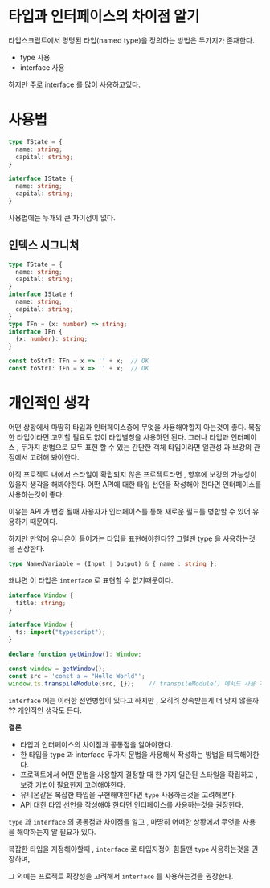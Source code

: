 # 타입과 인터페이스의 차이점 알기

타입스크립트에서 명명된 타입(named type)을 정의하는 방법은 두가지가 존재한다.

- type 사용
- interface 사용

하지만 주로 interface 를 많이 사용하고있다.

# 사용법
```ts
type TState = {
  name: string;
  capital: string;
}

interface IState {
  name: string;
  capital: string;
}
```

사용법에는 두개의 큰 차이점이 없다.

## 인덱스 시그니처

```ts
type TState = {
  name: string;
  capital: string;
}
interface IState {
  name: string;
  capital: string;
}
type TFn = (x: number) => string;
interface IFn {
  (x: number): string;
}

const toStrT: TFn = x => '' + x;  // OK
const toStrI: IFn = x => '' + x;  // OK
```



# 개인적인 생각

어떤 상황에서 마땅히 타입과 인터페이스중에 무엇을 사용해야할지 아는것이 좋다.
복잡한 타입이라면 고민할 필요도 없이 타입별칭을 사용하면 된다.
그러나 타입과 인터페이스 , 두가지 방법으로 모두 표현 할 수 있는 간단한 객체 타입이라면 일관성 과 보강의 관점에서 고려해 봐야한다.

아직 프로젝트 내에서 스타일이 확립되지 않은 프로젝트라면 , 향후에 보강의 가능성이 있을지 생각을 해봐야한다. 
어떤 API에 대한 타입 선언을 작성해야 한다면 인터페이스를 사용하는것이 좋다.

이유는 API 가 변경 될때 사용자가 인터페이스를 통해 새로운 필드를 병합할 수 있어 유용하기 때문이다.

하지만 만약에 유니온이 들어가는 타입을 표현해야한다?? 그럴땐 type 을 사용하는것을 권장한다.

```ts
type NamedVariable = (Input | Output) & { name : string };
```

왜냐면 이 타입은 `interface` 로 표현할 수 없기때문이다.

```ts
interface Window {
  title: string;
}

interface Window {
  ts: import("typescript");
}

declare function getWindow(): Window;

const window = getWindow();
const src = 'const a = "Hello World"';
window.ts.transpileModule(src, {});    // transpileModule() 메서드 사용 가능
```

`interface` 에는 이러한 선언병합이 있다고 하지만 , 오히려 상속받는게 더 낫지 않을까 ?? 개인적인 생각도 든다. 

__결론__

- 타입과 인터페이스의 차이점과 공통점을 알아야한다.
- 한 타입을 type 과 interface 두가지 문법을 사용해서 작성하는 방법을 터득해야한다.
- 프로젝트에서 어떤 문법을 사용할지 결정할 때 한 가지 일관된 스타일을 확립하고 , 보강 기법이 필요한지 고려해야한다.
- 유니온같은 복잡한 타입을 구현해야한다면 `type` 사용하는것을 고려해본다.
- API 대한 타입 선언을 작성해야 한다면 인터페이스를 사용하는것을 권장한다.

`type` 과 `interface` 의 공통점과 차이점을 알고 ,
마땅히 어떠한 상황에서 무엇을 사용을 해야하는지 알 필요가 있다.

복잡한 타입을 지정해야할때 , `interface` 로 타입지정이 힘들땐 `type` 사용하는것을 권장하며,

그 외에는 프로젝트 확장성을 고려해서 `interface` 를 사용하는것을 권장한다.

